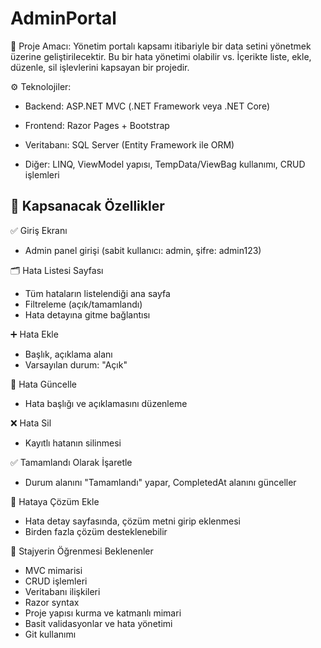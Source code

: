 # AdminPortal
🎯 Proje Amacı:
Yönetim portalı kapsamı itibariyle bir data setini yönetmek üzerine geliştirilecektir. Bu bir hata yönetimi olabilir vs. 
İçerikte liste, ekle, düzenle, sil işlevlerini kapsayan bir projedir.

⚙️ Teknolojiler:
* Backend: ASP.NET MVC (.NET Framework veya .NET Core)

* Frontend: Razor Pages + Bootstrap

* Veritabanı: SQL Server (Entity Framework ile ORM)

* Diğer: LINQ, ViewModel yapısı, TempData/ViewBag kullanımı, CRUD işlemleri

## 🧩 Kapsanacak Özellikler
✅ Giriş Ekranı
* Admin panel girişi (sabit kullanıcı: admin, şifre: admin123)

🗂️ Hata Listesi Sayfası
* Tüm hataların listelendiği ana sayfa
* Filtreleme (açık/tamamlandı)
* Hata detayına gitme bağlantısı

➕ Hata Ekle
* Başlık, açıklama alanı
* Varsayılan durum: "Açık"

📝 Hata Güncelle
* Hata başlığı ve açıklamasını düzenleme

❌ Hata Sil
* Kayıtlı hatanın silinmesi

✅ Tamamlandı Olarak İşaretle
* Durum alanını "Tamamlandı" yapar, CompletedAt alanını günceller

💬 Hataya Çözüm Ekle
* Hata detay sayfasında, çözüm metni girip eklenmesi
* Birden fazla çözüm desteklenebilir


🔄 Stajyerin Öğrenmesi Beklenenler
* MVC mimarisi
* CRUD işlemleri
* Veritabanı ilişkileri
* Razor syntax
* Proje yapısı kurma ve katmanlı mimari
* Basit validasyonlar ve hata yönetimi
* Git kullanımı
